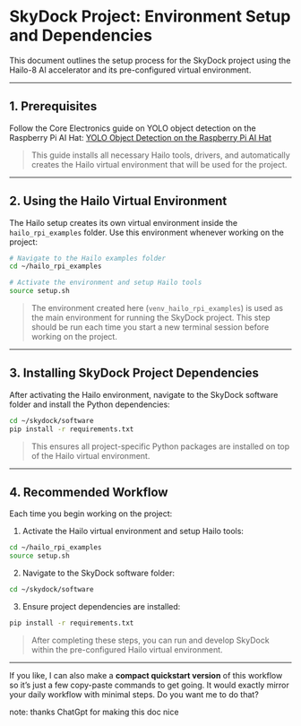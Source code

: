 # SkyDock Project: Environment Setup and Dependencies

This document outlines the setup process for the SkyDock project using the Hailo-8 AI accelerator and its pre-configured virtual environment.

---

## 1. Prerequisites

Follow the Core Electronics guide on YOLO object detection on the Raspberry Pi AI Hat:
[YOLO Object Detection on the Raspberry Pi AI Hat](https://core-electronics.com.au/guides/raspberry-pi/yolo-object-detection-on-the-raspberry-pi-ai-hat-writing-custom-python/)

> This guide installs all necessary Hailo tools, drivers, and automatically creates the Hailo virtual environment that will be used for the project.

---

## 2. Using the Hailo Virtual Environment

The Hailo setup creates its own virtual environment inside the `hailo_rpi_examples` folder. Use this environment whenever working on the project:

```bash
# Navigate to the Hailo examples folder
cd ~/hailo_rpi_examples

# Activate the environment and setup Hailo tools
source setup.sh
```

> The environment created here (`venv_hailo_rpi_examples`) is used as the main environment for running the SkyDock project.
> This step should be run each time you start a new terminal session before working on the project.

---

## 3. Installing SkyDock Project Dependencies

After activating the Hailo environment, navigate to the SkyDock software folder and install the Python dependencies:

```bash
cd ~/skydock/software
pip install -r requirements.txt
```

> This ensures all project-specific Python packages are installed on top of the Hailo virtual environment.

---

## 4. Recommended Workflow

Each time you begin working on the project:

1. Activate the Hailo virtual environment and setup Hailo tools:

```bash
cd ~/hailo_rpi_examples
source setup.sh
```

2. Navigate to the SkyDock software folder:

```bash
cd ~/skydock/software
```

3. Ensure project dependencies are installed:

```bash
pip install -r requirements.txt
```

> After completing these steps, you can run and develop SkyDock within the pre-configured Hailo virtual environment.

---

If you like, I can also make a **compact quickstart version** of this workflow so it’s just a few copy-paste commands to get going. It would exactly mirror your daily workflow with minimal steps. Do you want me to do that?

note: thanks ChatGpt for making this doc nice 
